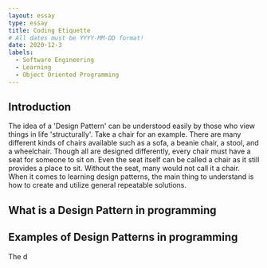 ```yaml
---
layout: essay
type: essay
title: Coding Etiquette
# All dates must be YYYY-MM-DD format!
date: 2020-12-3
labels:
  - Software Engineering
  - Learning
  - Object Oriented Programming
---
```

## Introduction
The idea of a 'Design Pattern' can be understood easily by those who view things in life 'structurally'. Take a chair for an example. There are many different kinds of chairs available such as a sofa, a beanie chair, a stool, and a wheelchair. Though all are designed differently, every chair must have a seat for someone to sit on. Even the seat itself can be called a chair as it still provides a place to sit. Without the seat, many would not call it a chair. When it comes to learning design patterns, the main thing to understand is how to create and utilize general repeatable solutions.

## What is a Design Pattern in programming


## Examples of Design Patterns in programming
The 
d

